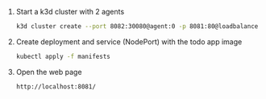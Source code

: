 1. Start a k3d cluster with 2 agents
    ```bash
    k3d cluster create --port 8082:30080@agent:0 -p 8081:80@loadbalancer --agents 2
    ```

2. Create deployment and service (NodePort) with the todo app image
    ```bash
    kubectl apply -f manifests
    ```

5. Open the web page
    ```bash
    http://localhost:8081/
    ```